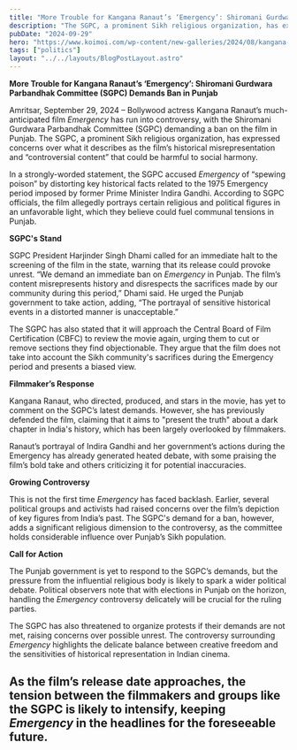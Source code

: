 ```yaml
---
title: "More Trouble for Kangana Ranaut’s ‘Emergency’: Shiromani Gurdwara Parbandhak Committee (SGPC) Demands Ban in Punjab"
description: "The SGPC, a prominent Sikh religious organization, has expressed concerns over what it describes as the film’s historical misrepresentation and 'controversial content' that could be harmful to social harmony."
pubDate: "2024-09-29"
hero: "https://www.koimoi.com/wp-content/new-galleries/2024/08/kangana-ranauts-emergency-in-grave-trouble-even-before-its-release-heres-what-happened-001.jpg"
tags: ["politics"]
layout: "../../layouts/BlogPostLayout.astro"
---
```

**More Trouble for Kangana Ranaut’s ‘Emergency’: Shiromani Gurdwara Parbandhak Committee (SGPC) Demands Ban in Punjab**

Amritsar, September 29, 2024 – Bollywood actress Kangana Ranaut’s much-anticipated film *Emergency* has run into controversy, with the Shiromani Gurdwara Parbandhak Committee (SGPC) demanding a ban on the film in Punjab. The SGPC, a prominent Sikh religious organization, has expressed concerns over what it describes as the film’s historical misrepresentation and “controversial content” that could be harmful to social harmony.

In a strongly-worded statement, the SGPC accused *Emergency* of “spewing poison” by distorting key historical facts related to the 1975 Emergency period imposed by former Prime Minister Indira Gandhi. According to SGPC officials, the film allegedly portrays certain religious and political figures in an unfavorable light, which they believe could fuel communal tensions in Punjab.

**SGPC's Stand**

SGPC President Harjinder Singh Dhami called for an immediate halt to the screening of the film in the state, warning that its release could provoke unrest. “We demand an immediate ban on *Emergency* in Punjab. The film’s content misrepresents history and disrespects the sacrifices made by our community during this period,” Dhami said. He urged the Punjab government to take action, adding, “The portrayal of sensitive historical events in a distorted manner is unacceptable.”

The SGPC has also stated that it will approach the Central Board of Film Certification (CBFC) to review the movie again, urging them to cut or remove sections they find objectionable. They argue that the film does not take into account the Sikh community's sacrifices during the Emergency period and presents a biased view.

**Filmmaker’s Response**

Kangana Ranaut, who directed, produced, and stars in the movie, has yet to comment on the SGPC’s latest demands. However, she has previously defended the film, claiming that it aims to "present the truth" about a dark chapter in India's history, which has been largely overlooked by filmmakers.

Ranaut’s portrayal of Indira Gandhi and her government’s actions during the Emergency has already generated heated debate, with some praising the film’s bold take and others criticizing it for potential inaccuracies.

**Growing Controversy**

This is not the first time *Emergency* has faced backlash. Earlier, several political groups and activists had raised concerns over the film’s depiction of key figures from India’s past. The SGPC's demand for a ban, however, adds a significant religious dimension to the controversy, as the committee holds considerable influence over Punjab’s Sikh population.

**Call for Action**

The Punjab government is yet to respond to the SGPC’s demands, but the pressure from the influential religious body is likely to spark a wider political debate. Political observers note that with elections in Punjab on the horizon, handling the *Emergency* controversy delicately will be crucial for the ruling parties.

The SGPC has also threatened to organize protests if their demands are not met, raising concerns over possible unrest. The controversy surrounding *Emergency* highlights the delicate balance between creative freedom and the sensitivities of historical representation in Indian cinema.

As the film’s release date approaches, the tension between the filmmakers and groups like the SGPC is likely to intensify, keeping *Emergency* in the headlines for the foreseeable future.
---